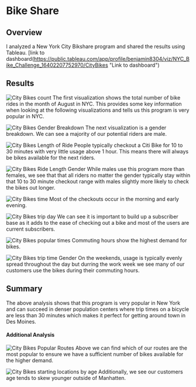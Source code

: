 # Bike Share

## Overview
I analyzed a New York City Bikshare program and shared the results using Tableau.
[link to dashboard(https://public.tableau.com/app/profile/benjamin8304/viz/NYC_Bike_Challenge_16402207752970/CityBikes "Link to dashboard")

## Results

![City Bikes count](https://user-images.githubusercontent.com/90737940/147295232-5f69e02c-e28e-4611-b873-43833a2f0e4d.png)
The first visualization shows the total number of bike rides in the month of August in NYC. This provides some key information when looking at the following visualizations and tells us this program is very popular in NYC.

![City Bikes Gender Breakdown](https://user-images.githubusercontent.com/90737940/147295242-60ae9a5b-603d-42ac-b2dc-1be003725ef2.png)
The next visualization is a gender breakdown. We can see a majority of our potential riders are male.

![City Bikes Length of Ride](https://user-images.githubusercontent.com/90737940/147295263-e5379234-9e2d-41d3-b1a0-d9657d498fe6.png)
People typically checkout a Citi Bike for 10 to 30 minutes with very little usage above 1 hour. This means there will always be bikes available for the next riders.

![City Bikes Ride Length Gender](https://user-images.githubusercontent.com/90737940/147295268-2a3fca22-af1b-4ebc-a898-4374ed32acc1.png)
While males use this program more than females, we see that that all riders no matter the gender typically stay within that 10 to 30 minute checkout range with males slightly more likely to check the bikes out longer.

![City Bikes time](https://user-images.githubusercontent.com/90737940/147295297-5bdfec0d-e0bc-4b28-ae31-940d19d2d1c4.png)
Most of the checkouts occur in the morning and early evening.

![City Bikes trip day](https://user-images.githubusercontent.com/90737940/147295308-bfa5a504-3762-4cb3-9bc6-bfbe6f3453b9.png)
We can see it is important to build up a subscriber base as it adds to the ease of checking out a bike and most of the users are current subscribers.

![City Bikes popular times](https://user-images.githubusercontent.com/90737940/147297458-b3806e6d-4a15-4699-a8d1-f3be43e4208e.png)
Commuting hours show the highest demand for bikes.

![City Bikes trip time Gender](https://user-images.githubusercontent.com/90737940/147295346-1cceea63-db68-4649-a36a-6922cc9a31c5.png)
On the weekends, usage is typically evenly spread throughout the day but durring the work week we see many of our customers use the bikes during their commuting hours.

## Summary

The above analysis shows that this program is very popular in New York and can succeed in denser population centers where trip times on a bicycle are less than 30 minutes which makes it perfect for getting around town in Des Moines.

#### Additional Analysis

![City Bikes Popular Routes](https://user-images.githubusercontent.com/90737940/147297262-434c56c5-cc4a-413d-bc2d-fc8649c152a3.png)
Above we can find which of our routes are the most popular to ensure we have a sufficient number of bikes available for the higher demand.

![City Bikes starting locations by age](https://user-images.githubusercontent.com/90737940/147297269-b1fb65ff-ccc3-4616-9576-bbce3519eb02.png)
Additionally, we see our customers age tends to skew younger outside of Manhatten.
